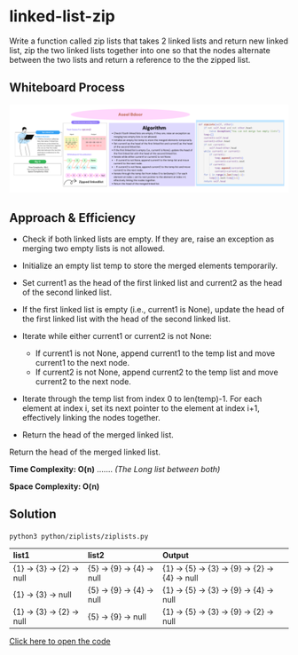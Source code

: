 # linked-list-zip
Write a function called zip lists that takes 2 linked lists and return new linked list, zip the two linked lists together into one so that the nodes alternate between the two lists and return a reference to the the zipped list.

## Whiteboard Process
<!-- Embedded whiteboard image -->
![ziplists](./ziplinkedlists.png)

## Approach & Efficiency
- Check if both linked lists are empty. If they are, raise an exception as merging two empty lists is not allowed.

- Initialize an empty list temp to store the merged elements temporarily.

- Set current1 as the head of the first linked list and current2 as the head of the second linked list.

- If the first linked list is empty (i.e., current1 is None), update the head of the first linked list with the head of the second linked list.

- Iterate while either current1 or current2 is not None:

  - If current1 is not None, append current1 to the temp list and move current1 to the next node.
  - If current2 is not None, append current2 to the temp list and move current2 to the next node.
- Iterate through the temp list from index 0 to len(temp)-1. For each element at index i, set its next pointer to the element at index i+1, effectively linking the nodes together.
- Return the head of the merged linked list.


Return the head of the merged linked list.


**Time Complexity: O(n)** ....... *(The Long list between both)*

**Space Complexity: O(n)**

## Solution
`python3 python/ziplists/ziplists.py`

|list1|list2|Output|
|:------|:------|:------|
|{1} -> {3} -> {2} -> null |{5} -> {9} -> {4} -> null|{1} -> {5} -> {3} -> {9} -> {2} -> {4} -> null|
|{1} -> {3} -> null|{5} -> {9} -> {4} -> null|{1} -> {5} -> {3} -> {9} -> {4} -> null|
|{1} -> {3} -> {2} -> null|{5} -> {9} -> null|{1} -> {5} -> {3} -> {9} -> {2} -> null|

[Click here to open the code](./ziplists.py)